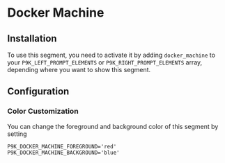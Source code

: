 # Docker Machine

## Installation

To use this segment, you need to activate it by adding `docker_machine` to your
`P9K_LEFT_PROMPT_ELEMENTS` or `P9K_RIGHT_PROMPT_ELEMENTS` array, depending
where you want to show this segment.

## Configuration

### Color Customization

You can change the foreground and background color of this segment by setting
```
P9K_DOCKER_MACHINE_FOREGROUND='red'
P9K_DOCKER_MACHINE_BACKGROUND='blue'
```